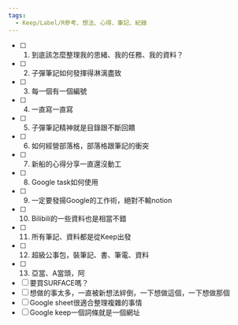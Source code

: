 ```yaml
---
tags:
  - Keep/Label/R參考、想法、心得、筆記、紀錄
---
```



- [ ] 1. 到底該怎麼整理我的思緒、我的任務、我的資料？
- [ ] 2. 子彈筆記如何發揮得淋漓盡致
- [ ] 3. 每一個有一個編號
- [ ] 4. 一直寫一直寫
- [ ] 5. 子彈筆記精神就是目錄跟不斷回饋
- [ ] 6. 如何經營部落格，部落格跟筆記的衝突
- [ ] 7. 新船的心得分享一直還沒動工
- [ ] 8. Google task如何使用
- [ ] 9. 一定要發揚Google的工作術，絕對不輸notion
- [ ] 10. Bilibili的一些資料也是相當不錯
- [ ] 11. 所有筆記、資料都是從Keep出發
- [ ] 12. 超級公事包，裝筆記、書、筆電、資料
- [ ] 13. 亞當、A當頭，阿
- [ ] 要買SURFACE嗎？
- [ ] 想做的事太多，一直被新想法絆倒，一下想做這個，一下想做那個
- [ ] Google sheet很適合整理複雜的事情
- [ ] Google keep一個詞條就是一個網址